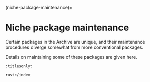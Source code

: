 (niche-package-maintenance)=
# Niche package maintenance

Certain packages in the Archive are unique, and their maintenance procedures diverge somewhat from more conventional packages.

Details on maintaining some of these packages are given here.

```{toctree}
:titlesonly:

rustc/index
```
